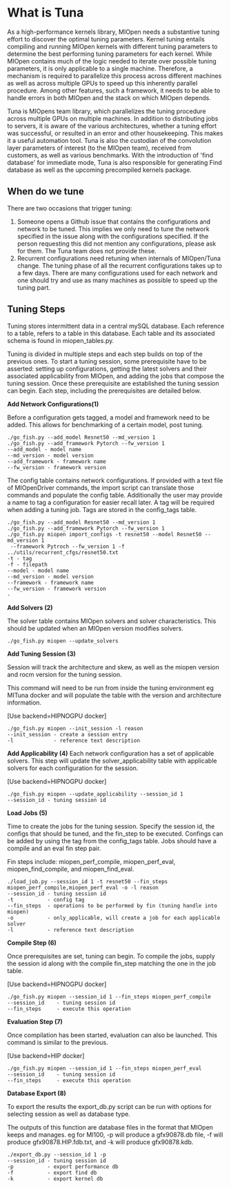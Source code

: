 What is Tuna
============

As a high-performance kernels library, MIOpen needs a substantive tuning effort to discover the
optimal tuning parameters. Kernel tuning entails compiling and running MIOpen kernels with different
tuning parameters to determine the best performing tuning parameters for each kernel. While MIOpen
contains much of the logic needed to iterate over possible tuning parameters, it is only applicable
to a single machine. Therefore, a mechanism is required to parallelize this process across different
machines as well as across multiple GPUs to speed up this inherently parallel procedure. Among other
features, such a framework, it needs to be able to handle errors in both MIOpen and the stack on which
MIOpen depends.

Tuna is MIOpens team library, which parallelizes the tuning procedure across multiple GPUs on
multiple machines. In addition to distributing jobs to servers, it is aware of the various
architectures, whether a tuning effort was successful, or resulted in an error and other housekeeping.
This makes it a useful automation tool. Tuna is also the custodian of the convolution layer parameters
of interest (to the MIOpen team), received from customers, as well as various benchmarks. With the
introduction of 'find database' for immediate mode, Tuna is also responsible for generating Find
database as well as the upcoming precompiled kernels package.

When do we tune
---------------

There are two occasions that trigger tuning:
1. Someone opens a Github issue that contains the configurations and network to be tuned.
This implies we only need to tune the network specified in the issue along with the
configurations specified. If the person requesting this did not mention any configurations,
please ask for them. The Tuna team does not provide these.
2. Recurrent configurations need retuning when internals of MIOpen/Tuna change. The tuning
phase of all the recurrent configurations takes up to a few days. There are many configurations
used for each network and one should try and use as many machines as possible to speed up
the tuning part.

Tuning Steps
------------

Tuning stores intermittent data in a central mySQL database. Each reference to a table, 
refers to a table in this database. Each table and its associated schema is found in miopen_tables.py.

Tuning is divided in multiple steps and each step builds on top of the previous ones. 
To start a tuning session, some prerequisite have to be asserted: setting up configurations, 
getting the latest solvers and their associated applicability from MIOpen, 
and adding the jobs that compose the tuning session. 
Once these prerequisite are established the tuning session can begin. Each step, 
including the prerequisites are detailed below.

**Add Network Configurations(1)**

Before a configuration gets tagged, a model and framework need to be added. This allows for
benchmarking of a certain model, post tuning.

```
./go_fish.py --add_model Resnet50 --md_version 1
./go_fish.py --add_framework Pytorch --fw_version 1
--add_model - model name
--md_version - model version
--add_framework - framework name
--fw_version - framework version
```

The config table contains network configurations. If provided with a text file of MIOpenDriver
commands, the import script can translate those commands and populate the config table. 
Additionally the user may provide a name to tag a configuration for easier recall later. 
A tag will be required when adding a tuning job. Tags are stored in the config_tags table.

```
./go_fish.py --add_model Resnet50 --md_version 1
./go_fish.py --add_framework Pytorch --fw_version 1
./go_fish.py miopen import_configs -t resnet50 --model Resnet50 --md_version 1
 --framework Pytroch --fw_version 1 -f ../utils/recurrent_cfgs/resnet50.txt
-t - tag
-f - filepath 
--model - model name
--md_version - model version
--framework - framework name
--fw_version - framework version
-
```

**Add Solvers (2)**

The solver table contains MIOpen solvers and solver characteristics. 
This should be updated when an MIOpen version modifies solvers.

```
./go_fish.py miopen --update_solvers
```

**Add Tuning Session (3)**

Session will track the architecture and skew, as well as the miopen version and 
rocm version for the tuning session.

This command will need to be run from inside the tuning environment eg MITuna docker
and will populate the table with the version and architecture information.

[Use backend=HIPNOGPU docker]
```
./go_fish.py miopen --init_session -l reason
--init_session - create a session entry
-l             - reference text description
```

**Add Applicability (4)**
Each network configuration has a set of applicable solvers. This step will update the
solver_applicability table with applicable solvers for each configuration for the session.

[Use backend=HIPNOGPU docker]
```
./go_fish.py miopen --update_applicability --session_id 1
--session_id - tuning session id
```

**Load Jobs (5)**

Time to create the jobs for the tuning session. Specify the session id, the configs that
should be tuned, and the fin_step to be executed. Confings can be added by using the tag from
the config_tags table. Jobs should have a compile and an eval fin step pair.

Fin steps include: miopen_perf_compile, miopen_perf_eval, miopen_find_compile, and miopen_find_eval.

```
./load_job.py --session_id 1 -t resnet50 --fin_steps miopen_perf_compile,miopen_perf_eval -o -l reason
--session_id - tuning session id
-t           - config tag
--fin_steps  - operations to be performed by fin (tuning handle into miopen)
-o           - only_applicable, will create a job for each applicable solver
-l           - reference text description
```

**Compile Step (6)**

Once prerequisites are set, tuning can begin. To compile the jobs, 
supply the session id along with the compile fin_step matching the one in the job table.

[Use backend=HIPNOGPU docker]
```
./go_fish.py miopen --session_id 1 --fin_steps miopen_perf_compile
--session_id    - tuning session id 
--fin_steps     - execute this operation
```

**Evaluation Step (7)**

Once compilation has been started, evaluation can also be launched.
This command is similar to the previous.

[Use backend=HIP docker]
```
./go_fish.py miopen --session_id 1 --fin_steps miopen_perf_eval
--session_id    - tuning session id
--fin_steps     - execute this operation
```

**Database Export (8)**

To export the results the export_db.py script can be run with options
for selecting session as well as database type.

The outputs of this function are database files in the format that MIOpen keeps and manages.
eg for MI100, -p will produce a gfx90878.db file, -f will produce gfx90878.HIP.fdb.txt, and -k will produce gfx90878.kdb.

```
./export_db.py --session_id 1 -p
--session_id - tuning session id
-p           - export performance db
-f           - export find db
-k           - export kernel db
```

